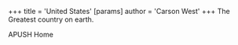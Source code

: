 +++
 title = 'United States'
[params]
	author = 'Carson West'
+++
The Greatest country on earth.

APUSH Home
